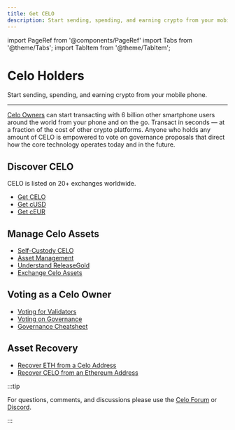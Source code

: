 ```yaml
---
title: Get CELO
description: Start sending, spending, and earning crypto from your mobile phone
---
```


import PageRef from '@components/PageRef'
import Tabs from '@theme/Tabs';
import TabItem from '@theme/TabItem';

# Celo Holders

Start sending, spending, and earning crypto from your mobile phone.

---

[Celo Owners](https://celo.org/buy) can start transacting with 6 billion other smartphone users around the world from your phone and on the go. Transact in seconds — at a fraction of the cost of other crypto platforms. Anyone who holds any amount of CELO is empowered to vote on governance proposals that direct how the core technology operates today and in the future.

## Discover CELO

CELO is listed on 20+ exchanges worldwide.

- [Get CELO](https://coinmarketcap.com/currencies/celo/markets/)
- [Get cUSD](https://coinmarketcap.com/currencies/celo-dollar/markets/)
- [Get cEUR](https://coinmarketcap.com/currencies/celo-euro/)

## Manage Celo Assets

- [Self-Custody CELO](/celo-owner-guide/quick-start)
- [Asset Management](/celo-owner-guide/cusd)
- [Understand ReleaseGold](/celo-owner-guide/release-gold)
- [Exchange Celo Assets](/celo-owner-guide/celo-exchange-bot)

## Voting as a Celo Owner

- [Voting for Validators](/celo-owner-guide/voting-validators)
- [Voting on Governance](/celo-owner-guide/voting-governance)
- [Governance Cheatsheet](/celo-owner-guide/governance-cheat-sheet)

## Asset Recovery

- [Recover ETH from a Celo Address](/celo-owner-guide/eth-recovery)
- [Recover CELO from an Ethereum Address](/celo-owner-guide/celo-recovery)

:::tip

For questions, comments, and discussions please use the [Celo Forum](https://forum.celo.org/) or [Discord](https://chat.celo.org/).

:::
